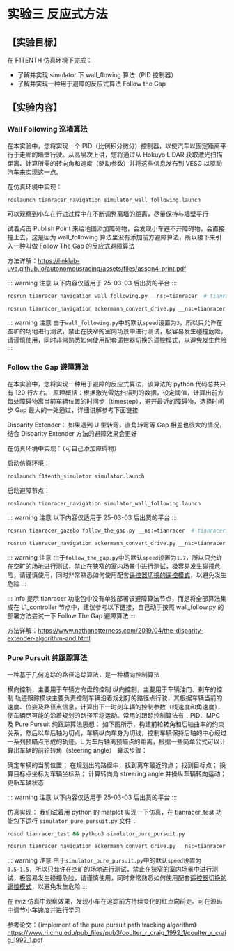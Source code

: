 # 实验三 反应式方法

## 【实验目标】

在 F1TENTH 仿真环境下完成：
- 了解并实现 simulator 下 wall_flowing 算法（PID 控制器）
- 了解并实现一种用于避障的反应式算法 Follow the Gap

## 【实验内容】

### Wall Following 巡墙算法

在本实验中，您将实现一个 PID（比例积分微分）控制器，以使汽车以固定距离平行于走廊的墙壁行驶。从高层次上讲，您将通过从 Hokuyo LiDAR 获取激光扫描距离、计算所需的转向角和速度（驱动参数）并将这些信息发布到 VESC 以驱动汽车来实现这一点。

在仿真环境中实现：
```shell
roslaunch tianracer_navigation simulator_wall_following.launch
```

可以观察到小车在行进过程中在不断调整离墙的距离，尽量保持与墙壁平行

试着点击 Publish Point 来给地图添加障碍物，会发现小车避不开障碍物，会直接撞上去，这是因为 wall_following 算法里没有添加前方避障算法，所以接下来引入一种叫做 Follow The Gap 的反应式避障算法

方法详解：https://linklab-uva.github.io/autonomousracing/assets/files/assgn4-print.pdf

::: warning 注意
以下内容仅适用于 25-03-03 后出货的平台
:::

```bash
rosrun tianracer_navigation wall_following.py __ns:=tianracer  # tianracer为此时的机器人名字空间
```

```bash
rosrun tianracer_navigation ackermann_convert_drive.py __ns:=tianracer  # tianracer为此时的机器人名字空间
```

::: warning 注意
由于`wall_following.py`中的默认`speed`设置为`3`，所以只允许在空旷的场地进行测试，禁止在狭窄的室内场景中进行测试，极容易发生碰撞危险，请谨慎使用，同时非常熟悉如何使用配套[遥控器切换的遥控模式](./index.md#dt7)，以避免发生危险
:::

### Follow the Gap 避障算法

在本实验中，您将实现一种用于避障的反应式算法，该算法的 python 代码总共只有 120 行左右。
原理概括：根据激光雷达扫描到的数据，设定阈值，计算出前方每处障碍物离当前车辆位置的时间步（timestep），避开最近的障碍物，选择时间步 Gap 最大的一处通过，详细讲解参考下面链接

Disparity Extender：
如果遇到 U 型转弯，直角转弯等 Gap 相差也很大的情况，结合 Disparity Extender 方法的避障效果会更好

在仿真环境中实现：（可自己添加障碍物）

启动仿真环境：
```bash
roslaunch f1tenth_simulator simulator.launch
```

启动避障节点：
```bash
roslaunch tianracer_navigation simulator_wall_following.launch
```

::: warning 注意
以下内容仅适用于 25-03-03 后出货的平台
:::

```bash
rosrun tianracer_gazebo follow_the_gap.py __ns:=tianracer  # tianracer为此时的机器人名字空间
```

```bash
rosrun tianracer_navigation ackermann_convert_drive.py __ns:=tianracer  # tianracer为此时的机器人名字空间
```

::: warning 注意
由于`follow_the_gap.py`中的默认`speed`设置为`1.7`，所以只允许在空旷的场地进行测试，禁止在狭窄的室内场景中进行测试，极容易发生碰撞危险，请谨慎使用，同时非常熟悉如何使用配套[遥控器切换的遥控模式](./index.md#dt7)，以避免发生危险
:::

::: info 提示
tianracer 功能包中没有单独部署该避障算法节点，而是将全部算法集成在 L1_controller 节点中，建议参考以下链接，自己动手按照 wall_follow.py 的部署方法尝试一下 Follow The Gap 避障算法
:::

方法详解：https://www.nathanotterness.com/2019/04/the-disparity-extender-algorithm-and.html

### Pure Pursuit 纯跟踪算法

一种基于几何追踪的路径追踪算法，是一种横向控制算法

横向控制，主要用于车辆方向盘的控制
纵向控制，主要用于车辆油门、刹车的控制
轨迹跟踪模块主要负责控制车辆沿着规划好的路径点行驶，其根据车辆当前的速度、位姿及路径点信息，计算出下一时刻车辆的控制参数（线速度和角速度），使车辆尽可能的沿着规划的路径平稳运动。常用的跟踪控制算法有：PID、MPC 及 Pure Pursuit
纯跟踪算法思想：
如下图所示，构建前轮转角和后轴曲率的约束关系，然后以车后轴为切点，车辆纵向车身为切线，控制车辆保持后轴的中心经过一系列预瞄点形成的轨迹。L 为车后轴离预瞄点的距离，根据一些简单公式可以计算出车辆的前轮转角（steering angle）
算法步骤：

确定车辆的当前位置；
在规划出的路径中，找到离车最近的点；
找到目标点；
换算目标点坐标为车辆坐标系；
计算转向角 streering angle 并操纵车辆转向运动；
更新车辆状态

::: warning 注意
以下内容仅适用于 25-03-03 后出货的平台
:::

仿真实现：
我们试着用 python 的 matplot 实现一下仿真，在 tianracer_test 功能包下运行 `simulator_pure_pursuit.py` 文件：
```bash
roscd tianracer_test && python3 simulator_pure_pursuit.py
```
```bash
rosrun tianracer_navigation ackermann_convert_drive.py __ns:=tianracer  # tianracer为此时的机器人名字空间
```

::: warning 注意
由于`simulator_pure_pursuit.py`中的默认`speed`设置为`0.5~1.5`，所以只允许在空旷的场地进行测试，禁止在狭窄的室内场景中进行测试，极容易发生碰撞危险，请谨慎使用，同时非常熟悉如何使用配套[遥控器切换的遥控模式](./index.md#dt7)，以避免发生危险
:::

在 rviz 仿真中观察效果，发现小车在追踪前方持续变化的红点向前走。可在源码中调节小车速度并进行学习

参考论文：《implement of the pure pursuit path tracking algorithm》https://www.ri.cmu.edu/pub_files/pub3/coulter_r_craig_1992_1/coulter_r_craig_1992_1.pdf